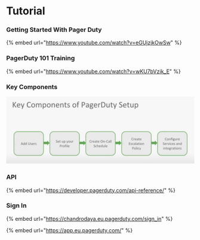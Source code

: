 # Tutorial

### Getting Started With Pager Duty

{% embed url="https://www.youtube.com/watch?v=eGUjzjkOwSw" %}

### PagerDuty 101 Training

{% embed url="https://www.youtube.com/watch?v=wKU7bVzik_E" %}

### Key Components

![](<../../.gitbook/assets/image (1) (1).png>)

### API

{% embed url="https://developer.pagerduty.com/api-reference/" %}



### Sign In

{% embed url="https://chandrodaya.eu.pagerduty.com/sign_in" %}

{% embed url="https://app.eu.pagerduty.com/" %}

